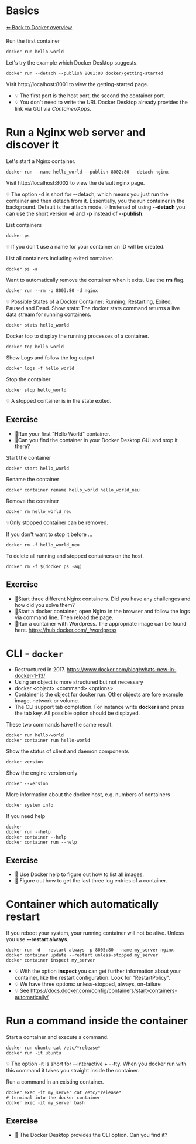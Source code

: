 # Basics
[⬅️ Back to Docker overview](docker.md)

Run the first container
```
docker run hello-world
```

Let's try the example which Docker Desktop suggests.
```
docker run --detach --publish 8001:80 docker/getting-started
 ```
Visit http://localhost:8001 to view the getting-started page.

 * 💡 The first port is the host port, the second the container port. 
 * 💡 You don't need to write the URL Docker Desktop already provides the link via GUI via *Container/Apps*. 

# Run a Nginx web server and discover it
Let's start a Nginx container. 
```
docker run --name hello_world --publish 8002:80 --detach nginx
```
Visit http://localhost:8002 to view the default nginx page. 

💡 The option -d is short for --detach, which means you just run the container and then detach from it. Essentially, you the run container in the background. Default is the attach mode.
💡 Instenad of using **--detach** you can use the short version **-d** and **-p** instead of **--publish**.

List containers
```
docker ps
```
💡 If you don't use a name for your container an ID will be created.

List all containers including exited container. 
```
docker ps -a
```
Want to automatically remove the container when it exits. Use the **rm** flag.
```
docker run --rm -p 8003:80 -d nginx
```

💡 Possible States of a Docker Container: Running, Restarting, Exited, Paused and Dead.
Show stats: The docker stats command returns a live data stream for running containers. 
```
docker stats hello_world
```
Docker top to display the running processes of a container.
```
docker top hello_world 
```
Show Logs and follow the log output
```
docker logs -f hello_world
```
Stop the container
```
docker stop hello_world
```
💡 A stopped container is in the state exited.


## Exercise
* 📝Run your first "Hello World" container.
* 📝Can you find the container in your Docker Desktop GUI and stop it there?


Start the container
``` 
docker start hello_world
```
Rename the container
```  
docker container rename hello_world hello_world_neu
```
Remove the container
```  
docker rm hello_world_neu
```
💡Only stopped container can be removed.

If you don't want to stop it before ...
```  
docker rm -f hello_world_neu
```

To delete all running and stopped containers on the host. 
```  
docker rm -f $(docker ps -aq)
```  
## Exercise
* 📝Start three different Nginx containers. Did you have any challenges and how did you solve them?
* 📝Start a docker container, open Nginx in the browser and follow the logs via command line. Then reload the page.
* 📝Run a container with Wordpress. The appropriate image can be found here. https://hub.docker.com/_/wordpress


# CLI - `docker`
* Restructured in 2017. https://www.docker.com/blog/whats-new-in-docker-1-13/
* Using an object is more structured but not necessary
* docker \<object> \<command> \<options>
* Container is the object for docker run. Other objects are fore example image, network or volume.
* The CLI support tab completion. For instance write **docker i** and press the tab key. All possible option should be displayed.  

These two commands have the same result.
``` 
docker run hello-world
docker container run hello-world
``` 
Show the status of client and daemon components
``` 
docker version
```
Show the engine version only
``` 
docker --version 
``` 
More information about the docker host, e.g. numbers of containers
``` 
docker system info
```
If you need help
``` 
docker 
docker run --help
docker container --help
docker container run --help
```

## Exercise
* 📝 Use Docker help to figure out how to list all images.
* 📝 Figure out how to get the last three log entries of a container. 

# Container which automatically restart
If you reboot your system, your running container will not be alive. Unless you use **--restart always**. 
```
docker run -d --restart always -p 8005:80 --name my_server nginx
docker container update --restart unless-stopped my_server
docker container inspect my_server
```
* 💡 With the option **inspect** you can get further information about your container, like the restart configuration. Look for "RestartPolicy". 
* 💡 We have three options: unless-stopped, always, on-failure
* 💡 See https://docs.docker.com/config/containers/start-containers-automatically/


# Run a command inside the container
Start a container and execute a command.
``` 
docker run ubuntu cat /etc/*release*
docker run -it ubuntu
``` 
💡 The option -it is short for --interactive + --tty. When you docker run with this command it takes you straight inside the container.

Run a command in an existing container. 
``` 
docker exec -it my_server cat /etc/*release*
# terminal into the docker container
docker exec -it my_server bash
``` 
## Exercise
* 📝 The Docker Desktop provides the CLI option. Can you find it?
